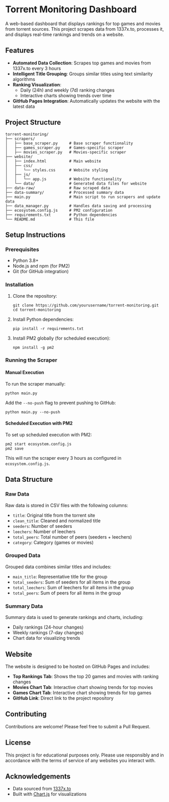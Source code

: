 # Torrent Monitoring Dashboard

A web-based dashboard that displays rankings for top games and movies from torrent sources. This project scrapes data from 1337x.to, processes it, and displays real-time rankings and trends on a website.

## Features

- **Automated Data Collection**: Scrapes top games and movies from 1337x.to every 3 hours
- **Intelligent Title Grouping**: Groups similar titles using text similarity algorithms
- **Ranking Visualization**: 
  - Daily (24h) and weekly (7d) ranking changes
  - Interactive charts showing trends over time
- **GitHub Pages Integration**: Automatically updates the website with the latest data

## Project Structure

```
torrent-monitoring/
├── scrapers/
│   ├── base_scraper.py     # Base scraper functionality
│   ├── games_scraper.py    # Games-specific scraper
│   ├── movies_scraper.py   # Movies-specific scraper
├── website/
│   ├── index.html          # Main website
│   ├── css/
│   │   └── styles.css      # Website styling
│   ├── js/
│   │   └── app.js          # Website functionality
│   └── data/               # Generated data files for website
├── data-raw/               # Raw scraped data
├── data-summary/           # Processed summary data
├── main.py                 # Main script to run scrapers and update data
├── data_manager.py         # Handles data saving and processing
├── ecosystem.config.js     # PM2 configuration
├── requirements.txt        # Python dependencies
└── README.md               # This file
```

## Setup Instructions

### Prerequisites

- Python 3.8+
- Node.js and npm (for PM2)
- Git (for GitHub integration)

### Installation

1. Clone the repository:
   ```
   git clone https://github.com/yourusername/torrent-monitoring.git
   cd torrent-monitoring
   ```

2. Install Python dependencies:
   ```
   pip install -r requirements.txt
   ```

3. Install PM2 globally (for scheduled execution):
   ```
   npm install -g pm2
   ```

### Running the Scraper

#### Manual Execution

To run the scraper manually:

```
python main.py
```

Add the `--no-push` flag to prevent pushing to GitHub:

```
python main.py --no-push
```

#### Scheduled Execution with PM2

To set up scheduled execution with PM2:

```
pm2 start ecosystem.config.js
pm2 save
```

This will run the scraper every 3 hours as configured in `ecosystem.config.js`.

## Data Structure

### Raw Data

Raw data is stored in CSV files with the following columns:
- `title`: Original title from the torrent site
- `clean_title`: Cleaned and normalized title
- `seeders`: Number of seeders
- `leechers`: Number of leechers
- `total_peers`: Total number of peers (seeders + leechers)
- `category`: Category (games or movies)

### Grouped Data

Grouped data combines similar titles and includes:
- `main_title`: Representative title for the group
- `total_seeders`: Sum of seeders for all items in the group
- `total_leechers`: Sum of leechers for all items in the group
- `total_peers`: Sum of peers for all items in the group

### Summary Data

Summary data is used to generate rankings and charts, including:
- Daily rankings (24-hour changes)
- Weekly rankings (7-day changes)
- Chart data for visualizing trends

## Website

The website is designed to be hosted on GitHub Pages and includes:

- **Top Rankings Tab**: Shows the top 20 games and movies with ranking changes
- **Movies Chart Tab**: Interactive chart showing trends for top movies
- **Games Chart Tab**: Interactive chart showing trends for top games
- **GitHub Link**: Direct link to the project repository

## Contributing

Contributions are welcome! Please feel free to submit a Pull Request.

## License

This project is for educational purposes only. Please use responsibly and in accordance with the terms of service of any websites you interact with.

## Acknowledgements

- Data sourced from [1337x.to](https://1337x.to)
- Built with [Chart.js](https://www.chartjs.org/) for visualizations
